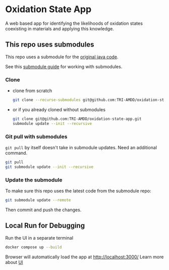 # Oxidation State App
A web based app for identifying the likelihoods of oxidation states coexisting in materials and applying this knowledge.

## This repo uses submodules

This repo uses a submodule for the [original java code](https://github.com/TRI-AMDD/oxidationStates). 

See this [submodule guide](https://git-scm.com/book/en/v2/Git-Tools-Submodules) for working with submodules.

### Clone

- clone from scratch
    ```bash
    git clone --recurse-submodules git@github.com:TRI-AMDD/oxidation-state-app.git
    ```
- or if you already cloned without submodules
    ```bash
    git clone git@github.com:TRI-AMDD/oxidation-state-app.git
    submodule update --init --recursive
    ```

### Git pull with submodules

`git pull` by itself doesn't take in submodule updates. Need an additional command.

```bash
git pull
git submodule update --init --recursive
```
  
### Update the submodule

To make sure this repo uses the latest code from the submodule repo:

```bash
git submodule update --remote
```

Then commit and push the changes.


## Local Run for Debugging


Run the UI in a separate terminal

```bash
docker compose up --build
```

Browser will automatically load the app at <http://localhost:3000/>
Learn more about [UI](ui/README.md)

